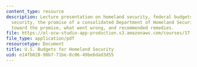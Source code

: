 ```yaml
---
content_type: resource
description: Lecture presentation on homeland security, federal budgets for homeland
  security, the promise of a consolidated Department of Homeland Security (DHS), progress
  toward the promise, what went wrong, and recommended remedies.
file: https://ol-ocw-studio-app-production.s3.amazonaws.com/courses/17-953-u-s-budgets-for-national-security-fall-2010/e14fb02898b771be8c0649be6dad3d55_MIT17_953F10_HomelandSecur.pdf
file_type: application/pdf
resourcetype: Document
title: U.S. Budgets for Homeland Security
uid: e14fb028-98b7-71be-8c06-49be6dad3d55
---
```

